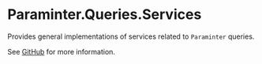 # Paraminter.Queries.Services

Provides general implementations of services related to `Paraminter` queries.

See [GitHub](https://github.com/Paraminter/Paraminter.Queries) for more information.